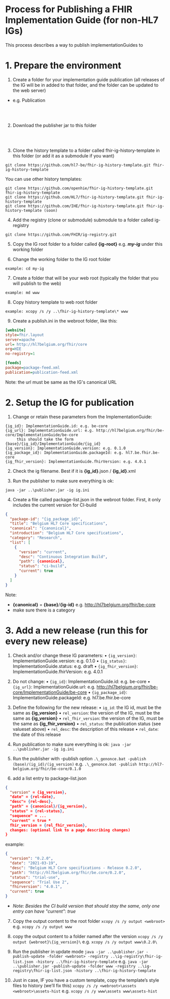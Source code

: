 # Process for Publishing a FHIR Implementation Guide (for non-HL7 IGs)

This process describes a way to publish implementationGuides to 



# 1. Prepare the environment

1. Create a folder for your implementation guide publication (all releases of the IG will be in added to that folder, and the folder can be updated to the web server)
  - e.g. Publication
<br/>
<br/>

2. Download the publisher jar to this folder
<br/>
<br/>

3. Clone the history template to a folder called fhir-ig-history-template in this folder (or add it as a submodule if you want)
```
git clone https://github.com/hl7-be/fhir-ig-history-template.git fhir-ig-history-template
```
You can use other history templates:
```
git clone https://github.com/openhie/fhir-ig-history-template.git fhir-ig-history-template
git clone https://github.com/HL7/fhir-ig-history-template.git fhir-ig-history-template
git clone https://github.com/IHE/fhir-ig-history-template.git fhir-ig-history-template (soon)
```

4. Add the registry (clone or submodule) submodule to a folder called ig-registry
```
git clone https://github.com/FHIR/ig-registry.git
```

5.  Copy the IG root folder to a folder called **{ig-root}** e.g. ***my-ig*** under this working folder 

6. Change the working folder to the IG root folder
```
example: cd my-ig
```

7. Create a folder that will be your web root (typically the folder that you will publish to the web)
```
example: md www
```

8. Copy history template to web root folder

```
example: xcopy /s /y ..\fhir-ig-history-template\* www
```

9. Create a publish.ini in the webroot folder, like this:

```ini
[website]
style=fhir.layout
server=apache
url= http://hl7belgium.org/fhir/core
org=HIE
no-registry=1

[feeds]
package=package-feed.xml
publication=publication-feed.xml
```

Note: the url must be same as the IG's canonical URL



# 2. Setup the IG for publication

1. Change or retain these parameters from the ImplementationGuide:

```
{ig_id}: ImplementationGuide.id: e.g. be-core
{ig_url}: ImplementationGuide.url: e.g. http://hl7belgium.org/fhir/be-core/ImplementationGuide/be-core
     this should take the form {base}/{ig_id}/ImplementationGuide/{ig_id}
{ig_version}: ImplementationGuide.version: e.g. 0.1.0
{ig_package_id}: ImplementationGuide.packageId: e.g. hl7.be.fhir.be-core
{ig_fhir_version}: ImplementationGuide.fhirVersion: e.g. 4.0.1
```

2.  Check the ig filename. Best if it is **{ig\_id}**.json /  **{ig\_id}**.xml

3. Run the publisher to make sure everything is ok:
```
java -jar ..\publisher.jar -ig ig.ini
```

4. Create a file called package-list.json in the webroot folder. First, it only includes the current version for CI-build

```json
{
  "package-id": "{ig_package_id}",
  "title": "Belgium HL7 Core specifications",
  "canonical": "{canonical}",
  "introduction": "Belgium HL7 Core specifications",
  "category": "Research",
  "list": [
    {
      "version": "current",
      "desc": "Continuous Integration Build",
      "path": {canonical},
      "status": "ci-build",
      "current": true
    }
  ]
}
```
Note:
  - **{canonical}** = **{base}**/**{ig-id}** e.g.
    http://hl7belgium.org/fhir/be-core
  - make sure there is a category



# 3.	Add a new release (run this for every new release)
1. Check and/or change these IG parameters:
• ```{ig_version}```: ImplementationGuide.version: e.g. 0.1.0
• ```{ig_status}```: ImplementationGuide.status: e.g. draft
• ```{ig_fhir_version}```: ImplementationGuide.fhirVersion: e.g. 4.0.1

2.	Do not change:
• ```{ig_id}```: ImplementationGuide.id: e.g. be-core
• ```{ig_url}```: ImplementationGuide.url: e.g. http://hl7belgium.org/fhir/be-core/ImplementationGuide/be-core
• ```{ig_package_id}```: ImplementationGuide.packageId: e.g. hl7.be.fhir.be-core

3.	Define the following for the new release:
• ```ig_id```: the IG id, must be the same as **{ig_version}**
• ```rel_version```: the version of the IG, must be the same as **{ig_version}**
• ```rel_fhir_version```: the version of the IG, must be the same as **{ig_fhir_version}**
• ```rel_status```: the publication status (see valueset above)
• ```rel_desc```: the description of this release
• ```rel_date```: the date of this release

4.	Run publication to make sure everything is ok:
```java -jar ..\publisher.jar -ig ig.ini```

5.	Run the publisher with -publish option
```.\_genonce.bat -publish (base)/(ig_id)/(ig_version)```
e.g.
```.\_genonce.bat -publish http://hl7-belgium.org/fhir/be-core/0.1.0```


6.	add a list entry to package-list.json
```json
{
  "version" = {ig_version}, 
  "date" = {rel-date},
  "desc"= {rel-desc},
  "path" = {canonical}/{ig_version}, 
  "status" = {rel-status}, 
  "sequence" = ... 
  "current" = true *
  fhir_version = {rel_fhir_version}, 
  changes: (optional link to a page describing changes)
}
```
example: 
```json
{
  "version": "0.2.0",
  "date": "2021-03-19",
  "desc": "Belgium HL7 Core specifications - Release 0.2.0",
  "path": "http://hl7belgium.org/fhir/be.core/0.2.0",
  "status": "trial-use",
  "sequence": "Trial Use 2",
  "fhirversion": "4.0.1",
  "current": true
}
```
* *Note: Besides the CI build version that should stay the same, only one entry can have "current": true*

7. Copy the output content to the root folder
```xcopy /s /y output <webroot>```
e.g.
```xcopy /s /y output www```

8. copy the output content to a folder named after the version
```xcopy /s /y output {webroot}\{ig_version}\```
e.g.
```xcopy /s /y output www\0.2.0\```

9. Run the publisher in update mode
```java -jar ..\publisher.jar -publish-update -folder <webroot> -registry ..\ig-registry\fhir-ig-list.json -history ..\fhir-ig-history-template```
e.g. 
```java -jar ..\publisher.jar -publish-update -folder www -registry ..\ig-registry\fhir-ig-list.json -history ..\fhir-ig-history-template```

10.	Just in case, IF you have a custom template, copy the template’s style files to history (we’ll fix this)
```xcopy /s /y <webroot>\assets <webroot>\assets-hist```
e.g. 
```xcopy /s /y www\assets www\assets-hist```
                 
